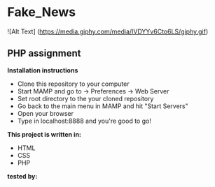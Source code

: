 # Fake_News


![Alt Text] (https://media.giphy.com/media/IVDYYv6Cto6LS/giphy.gif)

PHP assignment
--------------

**Installation instructions**

- Clone this repository to your computer
- Start MAMP and go to -> Preferences -> Web Server
- Set root directory to the your cloned repository
- Go back to the main menu in MAMP and hit "Start Servers"
- Open your browser
- Type in localhost:8888 and you're good to go!


**This project is written in:**
- HTML
- CSS
- PHP

**tested by:**
